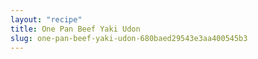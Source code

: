 ```yaml
---
layout: "recipe"
title: One Pan Beef Yaki Udon
slug: one-pan-beef-yaki-udon-680baed29543e3aa400545b3
---
```

